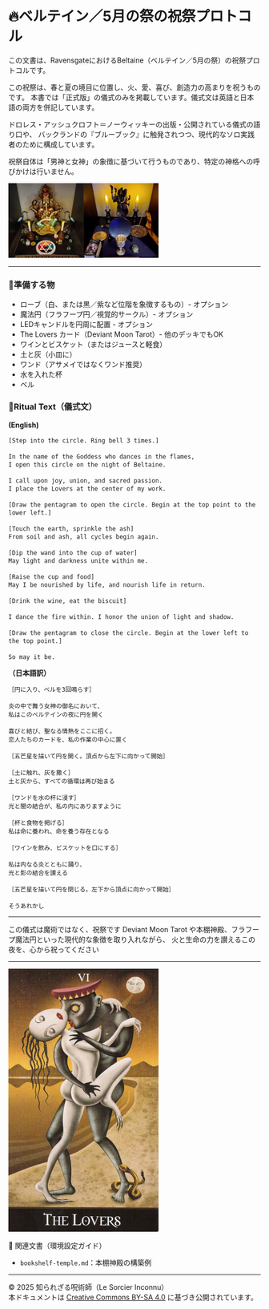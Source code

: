 # 🔥ベルテイン／5月の祭の祝祭プロトコル

この文書は、RavensgateにおけるBeltaine（ベルテイン／5月の祭）の祝祭プロトコルです。

この祝祭は、春と夏の境目に位置し、火、愛、喜び、創造力の高まりを祝うものです。
本書では「正式版」の儀式のみを掲載しています。儀式文は英語と日本語の両方を併記しています。

ドロレス・アッシュクロフト＝ノーウィッキーの出版・公開されている儀式の語り口や、
バックランドの『ブルーブック』に触発されつつ、現代的なソロ実践者のために構成しています。

祝祭自体は「男神と女神」の象徴に基づいて行うものであり、特定の神格への呼びかけは行いません。

<img src="ganesha_hekate.png" width="300">

---

### 🔹準備する物
- ローブ（白、または黒／紫など位階を象徴するもの）- オプション
- 魔法円（フラフープ円／視覚的サークル）- オプション
- LEDキャンドルを円周に配置 - オプション
- The Lovers カード（Deviant Moon Tarot）- 他のデッキでもOK
- ワインとビスケット（またはジュースと軽食）
- 土と灰（小皿に）
- ワンド（アサメイではなくワンド推奨）
- 水を入れた杯
- ベル

### 🔹Ritual Text（儀式文）

**(English)**
```
[Step into the circle. Ring bell 3 times.]

In the name of the Goddess who dances in the flames,
I open this circle on the night of Beltaine.

I call upon joy, union, and sacred passion.
I place the Lovers at the center of my work.

[Draw the pentagram to open the circle. Begin at the top point to the lower left.]

[Touch the earth, sprinkle the ash]
From soil and ash, all cycles begin again.

[Dip the wand into the cup of water]
May light and darkness unite within me.

[Raise the cup and food]
May I be nourished by life, and nourish life in return.

[Drink the wine, eat the biscuit]

I dance the fire within. I honor the union of light and shadow.

[Draw the pentagram to close the circle. Begin at the lower left to the top point.]

So may it be.
```

**（日本語訳）**
```
［円に入り、ベルを3回鳴らす］

炎の中で舞う女神の御名において、
私はこのベルテインの夜に円を開く

喜びと結び、聖なる情熱をここに招く。
恋人たちのカードを、私の作業の中心に置く

［五芒星を描いて円を開く。頂点から左下に向かって開始］

［土に触れ、灰を撒く］
土と灰から、すべての循環は再び始まる

［ワンドを水の杯に浸す］
光と闇の結合が、私の内にありますように

［杯と食物を掲げる］
私は命に養われ、命を養う存在となる

［ワインを飲み、ビスケットを口にする］

私は内なる炎とともに踊り、
光と影の結合を讃える

［五芒星を描いて円を閉じる。左下から頂点に向かって開始］

そうあれかし
```

---

この儀式は魔術ではなく、祝祭です
Deviant Moon Tarot や本棚神殿、フラフープ魔法円といった現代的な象徴を取り入れながら、
火と生命の力を讃えるこの夜を、心から祝ってください

---

<img src="the_lovers.jpg" width="300">

📎 関連文書（環境設定ガイド）
- `bookshelf-temple.md`：本棚神殿の構築例

---

© 2025 知られざる呪術師（Le Sorcier Inconnu）  
本ドキュメントは [Creative Commons BY-SA 4.0](https://creativecommons.org/licenses/by-sa/4.0/deed.ja) に基づき公開されています。
